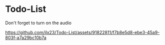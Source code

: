 # Todo-List

Don't forget to turn on the audio

https://github.com/ilx23/Todo-List/assets/91822811/f7b8e5d8-ebe3-45a9-803f-a7a29bc10b7a
